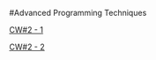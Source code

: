 #Advanced Programming Techniques

[CW#2 - 1](https://manelurki.github.io/javascript/Counting.html)

[CW#2 - 2](https://manelurki.github.io/javascript/temperature.html)  
